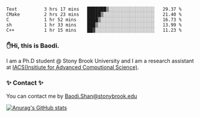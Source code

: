 <!--START_SECTION:waka-->

```text
Text          3 hrs 17 mins   ███████▒░░░░░░░░░░░░░░░░░   29.37 %
CMake         2 hrs 23 mins   █████▒░░░░░░░░░░░░░░░░░░░   21.40 %
C             1 hr 52 mins    ████▒░░░░░░░░░░░░░░░░░░░░   16.73 %
sh            1 hr 33 mins    ███▒░░░░░░░░░░░░░░░░░░░░░   13.99 %
C++           1 hr 15 mins    ██▓░░░░░░░░░░░░░░░░░░░░░░   11.23 %
```

<!--END_SECTION:waka-->

### ✋Hi, this is Baodi. 

I am a Ph.D student @ Stony Brook University and I am a research assistant at [IACS(Insitiute for Advanced Computional Science)](https://iacs.stonybrook.edu/).

### ✨ Contact ✨

You can contact me by [Baodi.Shan@stonybrook.edu](mailto:Baodi.Shan@stonybrook.edu)

[![Anurag's GitHub stats](https://github-readme-stats.vercel.app/api?username=lwshanbd&theme=jolly&show_icons=true&count_private=true&include_all_commits=true)](https://github.com/anuraghazra/github-readme-stats)



<!--
**lwshanbd/lwshanbd** is a ✨ _special_ ✨ repository because its `README.md` (this file) appears on your GitHub profile.

Here are some ideas to get you started:

- 🔭 I’m currently working on ...
- 🌱 I’m currently learning ...
- 👯 I’m looking to collaborate on ...
- 🤔 I’m looking for help with ...
- 💬 Ask me about ...
- 📫 How to reach me: ...
- 😄 Pronouns: ...
- ⚡ Fun fact: ...
-->
